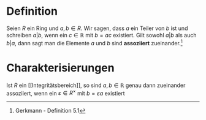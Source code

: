# Definition
Seien $R$ ein Ring und $a, b \in R$. Wir sagen, dass $a$ ein Teiler von $b$ ist und schreiben $a|b$, wenn ein $c \in \mathbb{R}$ mit $b = ac$ existiert. Gilt sowohl $a|b$ als auch $b|a$, dann sagt man die Elemente $a$ und $b$ sind **assoziiert** zueinander.[^1]

# Charakterisierungen
Ist $R$ ein [[Integritätsbereich]], so sind $a, b \in \mathbb{R}$ genau dann zueinander assoziiert, wenn ein $\varepsilon \in R^\times$ mit $b = \varepsilon a$ existiert



[^1]: Gerkmann - Definition 5.1